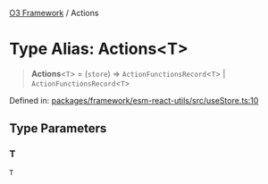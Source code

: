 [O3 Framework](../API.md) / Actions

# Type Alias: Actions\<T\>

> **Actions**\<`T`\> = (`store`) => `ActionFunctionsRecord`\<`T`\> \| `ActionFunctionsRecord`\<`T`\>

Defined in: [packages/framework/esm-react-utils/src/useStore.ts:10](https://github.com/habeshabro/openmrs-esm-core/blob/main/packages/framework/esm-react-utils/src/useStore.ts#L10)

## Type Parameters

### T

`T`
